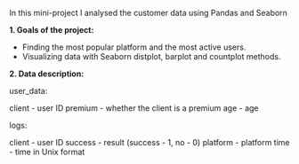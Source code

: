 In this mini-project I analysed the customer data using Pandas and Seaborn

**1. Goals of the project:**

 - Finding the most popular platform and the most active users.
 - Visualizing data with Seaborn distplot, barplot and countplot methods.

**2. Data description:**

user_data:

client - user ID
premium - whether the client is a premium
age - age

logs:

client - user ID
success - result (success - 1, no - 0)
platform - platform
time - time in Unix format
